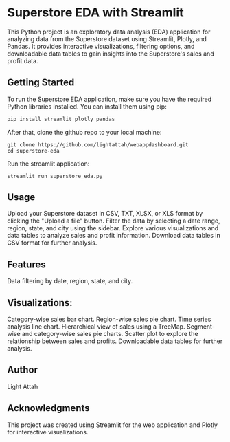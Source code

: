 # Superstore EDA with Streamlit

This Python project is an exploratory data analysis (EDA) application for analyzing data from the Superstore dataset using Streamlit, Plotly, and Pandas. It provides interactive visualizations, filtering options, and downloadable data tables to gain insights into the Superstore's sales and profit data.

## Getting Started

To run the Superstore EDA application, make sure you have the required Python libraries installed. You can install them using pip:

```bash
pip install streamlit plotly pandas
```
After that, clone the github repo to your local machine:
```
git clone https://github.com/lightattah/webappdashboard.git
cd superstore-eda
```
Run the streamlit application:
```
streamlit run superstore_eda.py
```

## Usage
Upload your Superstore dataset in CSV, TXT, XLSX, or XLS format by clicking the "Upload a file" button.
Filter the data by selecting a date range, region, state, and city using the sidebar.
Explore various visualizations and data tables to analyze sales and profit information.
Download data tables in CSV format for further analysis.

## Features
Data filtering by date, region, state, and city.

## Visualizations:
Category-wise sales bar chart.
Region-wise sales pie chart.
Time series analysis line chart.
Hierarchical view of sales using a TreeMap.
Segment-wise and category-wise sales pie charts.
Scatter plot to explore the relationship between sales and profits.
Downloadable data tables for further analysis.

## Author
Light Attah

## Acknowledgments
This project was created using Streamlit for the web application and Plotly for interactive visualizations.


